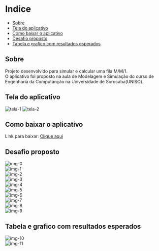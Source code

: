 # Indice

- [Sobre](#sobre)<br/>
- [Tela do aplicativo](#tela-do-aplicativo)<br/>
- [Como baixar o aplicativo](#como-baixar-o-aplicativo)<br/>
- [Desafio proposto](#-desafio-proposto)<br/>
- [Tabela e grafico com resultados esperados](#tabela-e-grafico-com-resultados-esperados)

## Sobre
Projeto desenvolvido para simular e calcular uma fila M/M/1.<br/>
O aplicativo foi proposto na aula de Modelagem e Simulação do curso de Engenharia da Computanção na Universidade de Sorocaba(UNISO).

## Tela do aplicativo
![tela-1](/assets/tela-1.jpeg)
![tela-2](/assets/tela-2.jpeg)

## Como baixar o aplicativo
Link para baixar: [Clique aqui](.github/fila-mm1.apk)<br/>

## Desafio proposto
![img-0](/assets/image.png)<br/>
![img-1](/assets/image-1.png)<br/>
![img-2](/assets/image-2.png)<br/>
![img-3](/assets/image-3.png)<br/>
![img-4](/assets/image-4.png)<br/>
![img-5](/assets/image-5.png)<br/>
![img-6](/assets/image-6.png)<br/>
![img-7](/assets/image-7.png)<br/>
![img-8](/assets/image-8.png)<br/>
![img-9](/assets/image-9.png)

## Tabela e grafico com resultados esperados
![img-10](/assets/image-10.png)<br/>
![img-11](/assets/image-11.png)
